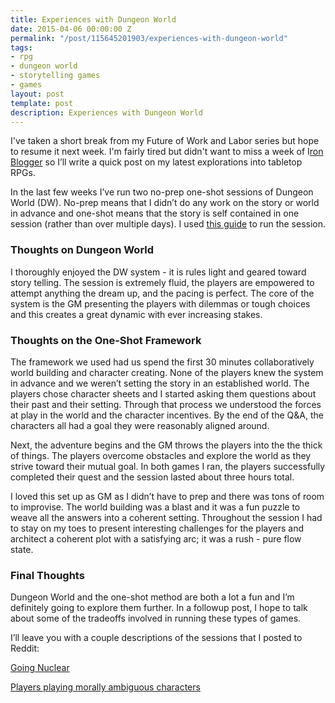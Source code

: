 ```yaml
---
title: Experiences with Dungeon World
date: 2015-04-06 00:00:00 Z
permalink: "/post/115645201903/experiences-with-dungeon-world"
tags:
- rpg
- dungeon world
- storytelling games
- games
layout: post
template: post
description: Experiences with Dungeon World
---
```


I've taken a short break from my Future of Work and Labor series but hope to resume it next week. I'm fairly tired but didn't want to miss a week of I[ron Blogger](http://iron-blogger-sf.com/)&nbsp;so I’ll write a quick post on my latest explorations into tabletop RPGs.

In the last few weeks I’ve run two no-prep one-shot sessions of Dungeon World (DW). No-prep means that I didn’t do any work on the story or world in advance and one-shot means that the story is self contained in one session (rather than over multiple days). I used [this guide](https://docs.google.com/document/d/17ypjtlHfcwqrU_-x4b7o0e8tZ_dN2TiNLUu48MLAw7Y/edit) to run the session.

### Thoughts on Dungeon World

I thoroughly enjoyed the DW system - it is rules light and geared toward story telling. The session is extremely fluid, the players are empowered to attempt anything the dream up, and the pacing is perfect. The core of the system is the GM presenting the players with dilemmas or tough choices and this creates a great dynamic with ever increasing stakes.

### Thoughts on the One-Shot Framework

The framework we used had us spend the first 30 minutes collaboratively world building and character creating. None of the players knew the system in advance and we weren’t setting the story in an established world. The players chose character sheets and I started asking them questions about their past and their setting. Through that process we understood the forces at play in the world and the character incentives. By the end of the Q&amp;A, the characters all had a goal they were reasonably aligned around.

Next, the adventure begins and the GM throws the players into the the thick of things. The players overcome obstacles and explore the world as they strive toward their mutual goal. In both games I ran, the players successfully completed their quest and the session lasted about three hours total.

I loved this set up as GM as I didn’t have to prep and there was tons of room to improvise. The world building was a blast and it was a fun puzzle to weave all the answers into a coherent setting. Throughout the session I had to stay on my toes to present interesting challenges for the players and architect a coherent plot with a satisfying arc; it was a rush - pure flow state.

### Final Thoughts

Dungeon World and the one-shot method are both a lot a fun and I’m definitely going to explore them further. In a followup post, I hope to talk about some of the tradeoffs involved in running these types of games.

I’ll leave you with a couple descriptions of the sessions that I posted to Reddit:

[Going Nuclear](https://www.reddit.com/r/rpg/comments/305qyd/i_call_in_a_tactical_nuclear_strike_an_odd_ending/)

[Players playing morally ambiguous characters](https://www.reddit.com/r/rpg/comments/3096tk/wait_a_second_are_we_the_bad_guys_here/cpqclqo)